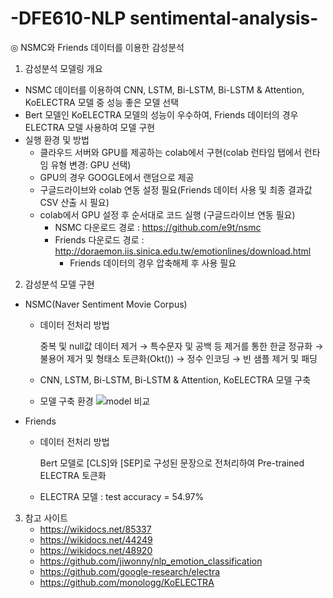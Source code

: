 # -DFE610-NLP sentimental-analysis-
◎ NSMC와 Friends 데이터를 이용한 감성분석

1. 감성분석 모델링 개요
  - NSMC 데이터를 이용하여 CNN, LSTM, Bi-LSTM, Bi-LSTM & Attention, KoELECTRA 모델 중 성능 좋은 모델 선택
  - Bert 모델인 KoELECTRA 모델의 성능이 우수하여, Friends 데이터의 경우 ELECTRA 모델 사용하여 모델 구현
  - 실행 환경 및 방법
    - 클라우드 서버와 GPU를 제공하는 colab에서 구현(colab 런타임 탭에서 런타임 유형 변경: GPU 선택)
    - GPU의 경우 GOOGLE에서 랜덤으로 제공
    - 구글드라이브와 colab 연동 설정 필요(Friends 데이터 사용 및 최종 결과값 CSV 산출 시 필요)
    - colab에서 GPU 설정 후 순서대로 코드 실행 (구글드라이브 연동 필요)
      - NSMC 다운로드 경로 : https://github.com/e9t/nsmc
      - Friends 다운로드 경로 : http://doraemon.iis.sinica.edu.tw/emotionlines/download.html
        - Friends 데이터의 경우 압축해제 후 사용 필요
   
   
2. 감성분석 모델 구현
  - NSMC(Naver Sentiment Movie Corpus)
    - 데이터 전처리 방법
      
      중복 및 null값 데이터 제거 → 특수문자 및 공백 등 제거를 통한 한글 정규화 → 불용어 제거 및 형태소 토큰화(Okt()) → 정수 인코딩 → 빈 샘플 제거 및 패딩
    
    - CNN, LSTM, Bi-LSTM, Bi-LSTM & Attention, KoELECTRA 모델 구축
    - 모델 구축 환경
![model 비교](https://user-images.githubusercontent.com/73410906/103128258-f5c25a00-46d7-11eb-88b7-f41408b5fe82.jpg)

    
    
  - Friends
    - 데이터 전처리 방법
    
      Bert 모델로 [CLS]와 [SEP]로 구성된 문장으로 전처리하여 Pre-trained ELECTRA 토큰화
    
    - ELECTRA 모델 : test accuracy = 54.97%
  
  
3. 참고 사이트
   - https://wikidocs.net/85337
   - https://wikidocs.net/44249
   - https://wikidocs.net/48920
   - https://github.com/jiwonny/nlp_emotion_classification
   - https://github.com/google-research/electra
   - https://github.com/monologg/KoELECTRA

